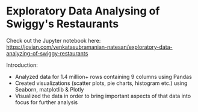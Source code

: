 # Exploratory Data Analysing of Swiggy's Restaurants

Check out the Jupyter notebook here: https://jovian.com/venkatasubramanian-natesan/exploratory-data-analyzing-of-swiggy-restaurants

Introduction:

* Analyzed data for 1.4 million+ rows containing 9 columns using Pandas
* Created visualizations (scatter plots, pie charts, histogram etc.) using Seaborn, matplotlib & Plotly
* Visualized the data in order to bring important aspects of that data into focus for further analysis



